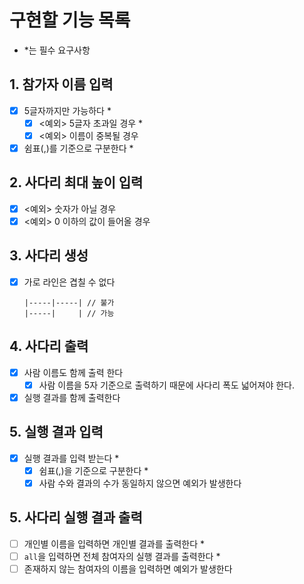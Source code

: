 # 구현할 기능 목록

- *는 필수 요구사항

## 1. 참가자 이름 입력
- [x] 5글자까지만 가능하다 *
  - [x] <예외> 5글자 초과일 경우 *
  - [x] <예외> 이름이 중복될 경우
- [x] 쉼표(,)를 기준으로 구분한다 *

## 2. 사다리 최대 높이 입력
- [x] <예외> 숫자가 아닐 경우
- [x] <예외> 0 이하의 값이 들어올 경우

## 3. 사다리 생성
- [x] 가로 라인은 겹칠 수 없다
  ```
  |-----|-----| // 불가
  |-----|     | // 가능
  ```

## 4. 사다리 출력
- [x] 사람 이름도 함께 출력 한다
  - [x] 사람 이름을 5자 기준으로 출력하기 때문에 사다리 폭도 넓어져야 한다.
- [x] 실행 결과를 함께 출력한다

## 5. 실행 결과 입력
- [x] 실행 결과를 입력 받는다 *
  - [x] 쉼표(,)을 기준으로 구분한다 *
  - [x] 사람 수와 결과의 수가 동일하지 않으면 예외가 발생한다

## 5. 사다리 실행 결과 출력
- [ ] 개인별 이름을 입력하면 개인별 결과를 출력한다 * 
- [ ] `all`을 입력하면 전체 참여자의 실행 결과를 출력한다 *
- [ ] 존재하지 않는 참여자의 이름을 입력하면 예외가 발생한다